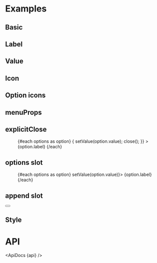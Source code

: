 <script>
  import { mdiContentCopy, mdiContentCut, mdiContentPaste, mdiMagnify, mdiRefresh } from '@mdi/js';

  import api from '$lib/components/MenuField.svelte?raw&sveld';
  import ApiDocs from '$lib/components/ApiDocs.svelte';

  import Button from '$lib/components/Button.svelte';
  import MenuField from '$lib/components/MenuField.svelte';
  import MenuItem from '$lib/components/MenuItem.svelte';
  import Preview from '$lib/components/Preview.svelte';
  import TextField from '$lib/components/TextField.svelte';

  const options = [
    { label: 'Cut', value: 'cut' },
    { label: 'Copy', value: 'copy' },
    { label: 'Paste', value: 'paste' },
  ];

  const optionsWithIcons = [
    { label: 'Cut', value: 'cut', icon: mdiContentCut},
    { label: 'Copy', value: 'copy', icon: mdiContentCopy },
    { label: 'Paste', value: 'paste', icon: mdiContentPaste },
  ]
</script>

# Examples

## Basic

<Preview>
  <MenuField {options} />
</Preview>

## Label

<Preview>
  <MenuField label="View" {options} />
</Preview>

## Value

<Preview>
  <MenuField {options} value="copy" />
</Preview>

## Icon

<Preview>
  <MenuField {options} icon={mdiMagnify} />
</Preview>

## Option icons

<Preview>
  <MenuField options={optionsWithIcons} />
</Preview>

## menuProps

<Preview>
  <MenuField {options} menuProps={{ placement: 'top-start' }} />
</Preview>

## explicitClose

<Preview>
  <MenuField {options} menuProps={{ explicitClose: true }} let:options let:setValue let:close>
    <div class="p-2">
      <TextField icon={mdiMagnify} placeholder="Search" />
    </div>
    <menu>
      {#each options as option}
        <MenuItem
          on:click={() => {
            setValue(option.value);
            close();
          }}
        >
          {option.label}
        </MenuItem>
      {/each}
    </menu>
  </MenuField>
</Preview>

## options slot

<Preview>
  <MenuField {options} let:options let:setValue>
    <menu>
      {#each options as option}
        <MenuItem on:click={() => setValue(option.value)}>
          {option.label}
        </MenuItem>
      {/each}
    </menu>
  </MenuField>
</Preview>

## append slot

<Preview>
  <MenuField {options}>
    <div slot="append">
      <Button icon={mdiRefresh} class="p-2 text-black/50" />
    </div>
  </MenuField>
</Preview>

## Style

<Preview>
  <MenuField {options} classes={{ container: 'bg-blue-50 rounded-full border-0 text-blue-500' }} />
</Preview>

# API

<ApiDocs {api} />
